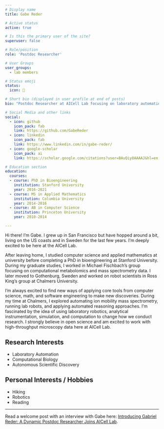 ```yaml
---
# Display name
title: Gabe Reder

# Active status
active: true

# Is this the primary user of the site?
superuser: false

# Role/position
role: 'Postdoc Researcher'

# User Groups
user_groups:
  - lab members

# Status emoji
status:
  icon: 🤖

# Short bio (displayed in user profile at end of posts)
bio: "Postdoc Researcher at AICell Lab focusing on laboratory automation, computational biology, and autonomous scientific discovery."

# Social Media and other links
social:
  - icon: github
    icon_pack: fab
    link: https://github.com/GabeReder
  - icon: linkedin
    icon_pack: fab
    link: https://www.linkedin.com/in/gabe-reder/
  - icon: google-scholar
    icon_pack: ai
    link: https://scholar.google.com/citations?user=BAuQiy8AAAAJ&hl=en

# Education section
education:
  courses:
  - course: PhD in Bioengineering
    institution: Stanford University
    year: 2016-2021
  - course: MS in Applied Mathematics
    institution: Columbia University
    year: 2014-2016
  - course: AB in Computer Science
    institution: Princeton University
    year: 2010-2014

---
```


Hi there! I’m Gabe. I grew up in San Francisco but have hopped around a bit, living on the US coasts and in Sweden for the last few years. I’m deeply excited to be here at the AICell Lab.

After leaving home, I studied computer science and applied mathematics at university before completing a PhD in bioengineering at Stanford University. During my graduate studies, I worked in Michael Fischbach’s group focusing on computational metabolomics and mass spectrometry data. I later moved to Gothenburg, Sweden and worked on robot scientists in Ross King’s group at Chalmers University.

I’m always excited to find new ways of applying core tools from computer science, math, and software engineering to make new discoveries. During my time at Chalmers, I explored automating ion mobility mass spectrometry, running lab robots, and applying automated reasoning approaches. I’m fascinated by the idea of using laboratory robotics, analytical instrumentation, simulation, and computation to change how we conduct research. I strongly believe in open science and am excited to work with high-throughput microscopy data here at AICell Lab.

## Research Interests

- Laboratory Automation
- Computational Biology
- Autonomous Scientific Discovery

## Personal Interests / Hobbies

- Hiking
- Robotics
- Reading

---

Read a welcome post with an interview with Gabe here: [Introducing Gabriel Reder: A Dynamic Postdoc Researcher Joins AICell Lab](/post/welcome-gabriel/).
